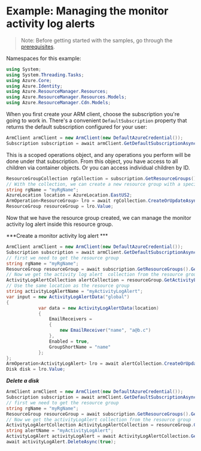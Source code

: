 # Example: Managing the monitor activity log alerts

>Note: Before getting started with the samples, go through the [prerequisites](https://github.com/Azure/azure-sdk-for-net/tree/main/sdk/resourcemanager/Azure.ResourceManager#prerequisites).

Namespaces for this example:
```C# Snippet:Manage_ActivityLogAlerts_Namespaces
using System;
using System.Threading.Tasks;
using Azure.Core;
using Azure.Identity;
using Azure.ResourceManager.Resources;
using Azure.ResourceManager.Resources.Models;
using Azure.ResourceManager.Cdn.Models;
```

When you first create your ARM client, choose the subscription you're going to work in. There's a convenient `DefaultSubscription` property that returns the default subscription configured for your user:

```C# Snippet:Readme_DefaultSubscription
ArmClient armClient = new ArmClient(new DefaultAzureCredential());
Subscription subscription = await armClient.GetDefaultSubscriptionAsync();
```

This is a scoped operations object, and any operations you perform will be done under that subscription. From this object, you have access to all children via container objects. Or you can access individual children by ID.

```C# Snippet:Readme_GetResourceGroupCollection
ResourceGroupCollection rgCollection = subscription.GetResourceGroups();
// With the collection, we can create a new resource group with a specific name
string rgName = "myRgName";
AzureLocation location = AzureLocation.EastUS2;
ArmOperation<ResourceGroup> lro = await rgCollection.CreateOrUpdateAsync(true, rgName, new ResourceGroupData(location));
ResourceGroup resourceGroup = lro.Value;
```

Now that we have the resource group created, we can manage the monitor activity log alert  inside this resource group.

***Create a monitor activity log alert ***

```C# Snippet:Managing_ActivityLogAlerts_CreateAnActivityLogAlert
ArmClient armClient = new ArmClient(new DefaultAzureCredential());
Subscription subscription = await armClient.GetDefaultSubscriptionAsync();
// first we need to get the resource group
string rgName = "myRgName";
ResourceGroup resourceGroup = await subscription.GetResourceGroups().GetAsync(rgName);
// Now we get the activity log alert  collection from the resource group
ActivityLogAlertCollection alertCollection = resourceGroup.GetActivityLogAlerts();
// Use the same location as the resource group
string activityLogAlertName = "myActivityLogAlert";
var input = new ActivityLogAlertData("global")
{
            var data = new ActivityLogAlertData(location)
            {
                EmailReceivers =
                {
                    new EmailReceiver("name", "a@b.c")
                },
                Enabled = true,
                GroupShortName = "name"
            };
};
ArmOperation<ActivityLogAlert> lro = await alertCollection.CreateOrUpdateAsync(true, activityLogAlertName, input);
Disk disk = lro.Value;
```

***Delete a disk***

```C# Snippet:Managing_ActivityLogAlerts_DeleteActivityLogAlert
ArmClient armClient = new ArmClient(new DefaultAzureCredential());
Subscription subscription = await armClient.GetDefaultSubscriptionAsync();
// first we need to get the resource group
string rgName = "myRgName";
ResourceGroup resourceGroup = await subscription.GetResourceGroups().GetAsync(rgName);
// Now we get the activityLogAlert collection from the resource group
ActivityLogAlertCollection ActivityLogAlertCollection = resourceGroup.GetActivityLogAlerts();
string alertName = "myActivityLogAlert";
ActivityLogAlert activityLogAlert = await ActivityLogAlertCollection.GetAsync(alertName);
await activityLogAlert.DeleteAsync(true);
```